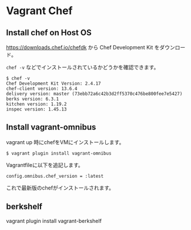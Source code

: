 # Vagrant Chef

## Install chef on Host OS

https://downloads.chef.io/chefdk から Chef Development Kit をダウンロード。

`chef -v` などでインストールされているかどうかを確認できます。

```
$ chef -v
Chef Development Kit Version: 2.4.17
chef-client version: 13.6.4
delivery version: master (73ebb72a6c42b3d2ff5370c476be800fee7e5427)
berks version: 6.3.1
kitchen version: 1.19.2
inspec version: 1.45.13
```


## Install vagrant-omnibus

vagrant up 時にchefをVMにインストールします。

```
$ vagrant plugin install vagrant-omnibus
```

Vagrantfileに以下を追記します。

```
config.omnibus.chef_version = :latest
```

これで最新版のchefがインストールされます。

## berkshelf

vagrant plugin install vagrant-berkshelf
